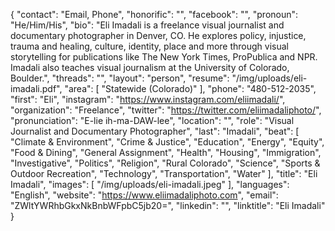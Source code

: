{
  "contact": "Email, Phone",
  "honorific": "",
  "facebook": "",
  "pronoun": "He/Him/His",
  "bio": "Eli Imadali is a freelance visual journalist and documentary photographer in Denver, CO. He explores policy, injustice, trauma and healing, culture, identity, place and more through visual storytelling for publications like The New York Times, ProPublica and NPR. Imadali also teaches visual journalism at the University of Colorado, Boulder.",
  "threads": "",
  "layout": "person",
  "resume": "/img/uploads/eli-imadali.pdf",
  "area": [
    "Statewide (Colorado)"
  ],
  "phone": "480-512-2035",
  "first": "Eli",
  "instagram": "https://www.instagram.com/eliimadali/",
  "organization": "Freelance",
  "twitter": "https://twitter.com/eliimadaliphoto/",
  "pronunciation": "E-lie ih-ma-DAW-lee",
  "location": "",
  "role": "Visual Journalist and Documentary Photographer",
  "last": "Imadali",
  "beat": [
    "Climate & Environment",
    "Crime & Justice",
    "Education",
    "Energy",
    "Equity",
    "Food & Dining",
    "General Assignment",
    "Health",
    "Housing",
    "Immigration",
    "Investigative",
    "Politics",
    "Religion",
    "Rural Colorado",
    "Science",
    "Sports & Outdoor Recreation",
    "Technology",
    "Transportation",
    "Water"
  ],
  "title": "Eli Imadali",
  "images": [
    "/img/uploads/eli-imadali.jpeg"
  ],
  "languages": "English",
  "website": "https://www.eliimadaliphoto.com",
  "email": "ZWltYWRhbGkxNkBnbWFpbC5jb20=",
  "linkedin": "",
  "linktitle": "Eli Imadali"
}
